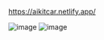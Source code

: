 https://aikitcar.netlify.app/

![image](https://user-images.githubusercontent.com/61266176/176603418-337aa2a7-3fd7-482d-81c0-e51739d9448d.png)
![image](https://user-images.githubusercontent.com/61266176/176603436-5e5a338e-99e2-4b65-93b2-4dd0216979c8.png)
